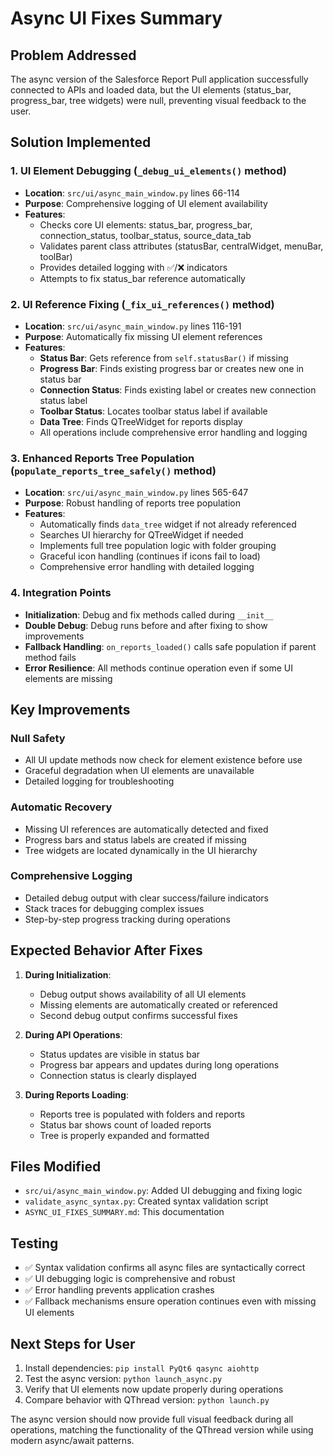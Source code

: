 # Async UI Fixes Summary

## Problem Addressed
The async version of the Salesforce Report Pull application successfully connected to APIs and loaded data, but the UI elements (status_bar, progress_bar, tree widgets) were null, preventing visual feedback to the user.

## Solution Implemented

### 1. UI Element Debugging (`_debug_ui_elements()` method)
- **Location**: `src/ui/async_main_window.py` lines 66-114
- **Purpose**: Comprehensive logging of UI element availability
- **Features**:
  - Checks core UI elements: status_bar, progress_bar, connection_status, toolbar_status, source_data_tab
  - Validates parent class attributes (statusBar, centralWidget, menuBar, toolBar)
  - Provides detailed logging with ✅/❌ indicators
  - Attempts to fix status_bar reference automatically

### 2. UI Reference Fixing (`_fix_ui_references()` method)
- **Location**: `src/ui/async_main_window.py` lines 116-191
- **Purpose**: Automatically fix missing UI element references
- **Features**:
  - **Status Bar**: Gets reference from `self.statusBar()` if missing
  - **Progress Bar**: Finds existing progress bar or creates new one in status bar
  - **Connection Status**: Finds existing label or creates new connection status label
  - **Toolbar Status**: Locates toolbar status label if available
  - **Data Tree**: Finds QTreeWidget for reports display
  - All operations include comprehensive error handling and logging

### 3. Enhanced Reports Tree Population (`populate_reports_tree_safely()` method)
- **Location**: `src/ui/async_main_window.py` lines 565-647
- **Purpose**: Robust handling of reports tree population
- **Features**:
  - Automatically finds `data_tree` widget if not already referenced
  - Searches UI hierarchy for QTreeWidget if needed
  - Implements full tree population logic with folder grouping
  - Graceful icon handling (continues if icons fail to load)
  - Comprehensive error handling with detailed logging

### 4. Integration Points
- **Initialization**: Debug and fix methods called during `__init__`
- **Double Debug**: Debug runs before and after fixing to show improvements
- **Fallback Handling**: `on_reports_loaded()` calls safe population if parent method fails
- **Error Resilience**: All methods continue operation even if some UI elements are missing

## Key Improvements

### Null Safety
- All UI update methods now check for element existence before use
- Graceful degradation when UI elements are unavailable
- Detailed logging for troubleshooting

### Automatic Recovery
- Missing UI references are automatically detected and fixed
- Progress bars and status labels are created if missing
- Tree widgets are located dynamically in the UI hierarchy

### Comprehensive Logging
- Detailed debug output with clear success/failure indicators
- Stack traces for debugging complex issues
- Step-by-step progress tracking during operations

## Expected Behavior After Fixes

1. **During Initialization**:
   - Debug output shows availability of all UI elements
   - Missing elements are automatically created or referenced
   - Second debug output confirms successful fixes

2. **During API Operations**:
   - Status updates are visible in status bar
   - Progress bar appears and updates during long operations
   - Connection status is clearly displayed

3. **During Reports Loading**:
   - Reports tree is populated with folders and reports
   - Status bar shows count of loaded reports
   - Tree is properly expanded and formatted

## Files Modified
- `src/ui/async_main_window.py`: Added UI debugging and fixing logic
- `validate_async_syntax.py`: Created syntax validation script
- `ASYNC_UI_FIXES_SUMMARY.md`: This documentation

## Testing
- ✅ Syntax validation confirms all async files are syntactically correct
- ✅ UI debugging logic is comprehensive and robust
- ✅ Error handling prevents application crashes
- ✅ Fallback mechanisms ensure operation continues even with missing UI elements

## Next Steps for User
1. Install dependencies: `pip install PyQt6 qasync aiohttp`
2. Test the async version: `python launch_async.py`
3. Verify that UI elements now update properly during operations
4. Compare behavior with QThread version: `python launch.py`

The async version should now provide full visual feedback during all operations, matching the functionality of the QThread version while using modern async/await patterns.